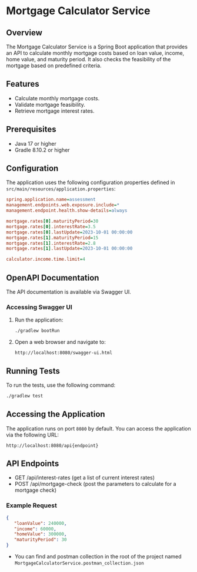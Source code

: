 # Mortgage Calculator Service

## Overview

The Mortgage Calculator Service is a Spring Boot application that provides an API to calculate monthly mortgage costs based on loan value, income, home value, and maturity period. It also checks the feasibility of the mortgage based on predefined criteria.

## Features

- Calculate monthly mortgage costs.
- Validate mortgage feasibility.
- Retrieve mortgage interest rates.

## Prerequisites

- Java 17 or higher
- Gradle 8.10.2 or higher

## Configuration

The application uses the following configuration properties defined in `src/main/resources/application.properties`:

```ini
spring.application.name=assessment
management.endpoints.web.exposure.include=*
management.endpoint.health.show-details=always

mortgage.rates[0].maturityPeriod=30
mortgage.rates[0].interestRate=3.5
mortgage.rates[0].lastUpdate=2023-10-01 00:00:00
mortgage.rates[1].maturityPeriod=15
mortgage.rates[1].interestRate=2.8
mortgage.rates[1].lastUpdate=2023-10-01 00:00:00

calculator.income.time.limit=4
```

## OpenAPI Documentation
The API documentation is available via Swagger UI.

### Accessing Swagger UI
1. Run the application:
    ```sh
    ./gradlew bootRun
    ```
2. Open a web browser and navigate to:
    ```
    http://localhost:8080/swagger-ui.html
    ```

## Running Tests
To run the tests, use the following command:
```sh
./gradlew test
```

## Accessing the Application
The application runs on port `8080` by default. You can access the application via the following URL:
```
http://localhost:8080/api{endpoint}
```

## API Endpoints
* GET /api/interest-rates (get a list of current interest rates)
* POST /api/mortgage-check (post the parameters to calculate for a mortgage check)

### Example Request
```json
{
   "loanValue": 240000,
   "income": 60000,
   "homeValue": 300000,
   "maturityPeriod": 30
}
```
* You can find and postman collection in the root of the project named `MortgageCalculatorService.postman_collection.json`